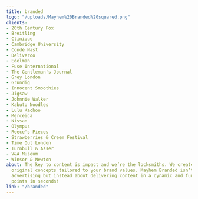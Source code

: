 ```yaml
---
title: branded
logo: "/uploads/Mayhem%20Branded%20squared.png"
clients:
- 20th Century Fox
- Breitling
- Clinique
- Cambridge University
- Condé Nast
- Deliveroo
- Edelman
- Fuse International
- The Gentleman's Journal
- Grey London
- Grundig
- Innocent Smoothies
- Jigsaw
- Johnnie Walker
- Kabuto Noodles
- Lulu Kachoo
- Merceica
- Nissan
- Olympus
- Reece's Pieces
- Strawberries & Creem Festival
- Time Out London
- Turnbull & Asser
- V&A Museum
- Winsor & Newton
about: The key to content is impact and we’re the locksmiths. We create engaging and
  original concepts tailored to your brand values. Mayhem Branded isn’t about traditional
  advertising but instead about delivering content in a dynamic and fun way. Talking
  points in seconds!
link: "/branded"
---
```


